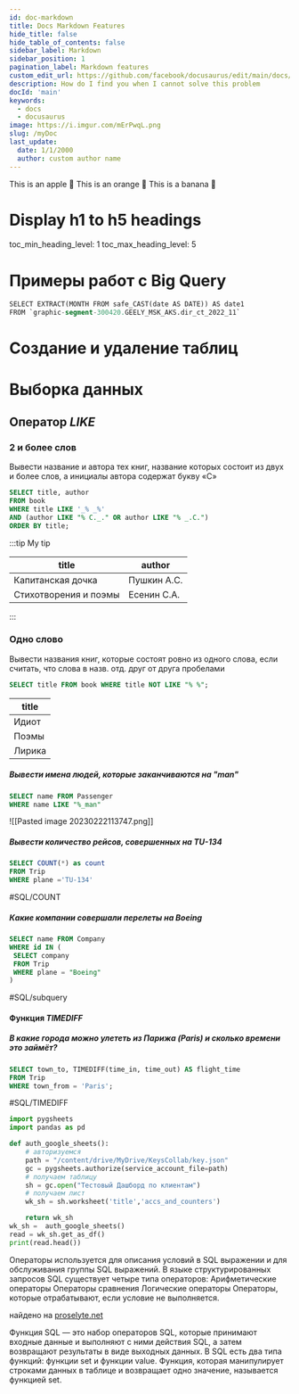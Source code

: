 ```yaml
---
id: doc-markdown
title: Docs Markdown Features
hide_title: false
hide_table_of_contents: false
sidebar_label: Markdown
sidebar_position: 1
pagination_label: Markdown features
custom_edit_url: https://github.com/facebook/docusaurus/edit/main/docs/api-doc-markdown.md
description: How do I find you when I cannot solve this problem
docId: 'main'
keywords:
  - docs
  - docusaurus
image: https://i.imgur.com/mErPwqL.png
slug: /myDoc
last_update:
  date: 1/1/2000
  author: custom author name
---
```


<Tabs>
  <TabItem value="apple" label="Apple" default>
    This is an apple 🍎
  </TabItem>
  <TabItem value="orange" label="Orange">
    This is an orange 🍊
  </TabItem>
  <TabItem value="banana" label="Banana">
    This is a banana 🍌
  </TabItem>
</Tabs>

# Display h1 to h5 headings
toc_min_heading_level: 1
toc_max_heading_level: 5

# Примеры работ с Big Query

```sql title="/src/components/HelloCodeTitle.js"
SELECT EXTRACT(MONTH FROM safe_CAST(date AS DATE)) AS date1
FROM `graphic-segment-300420.GEELY_MSK_AKS.dir_ct_2022_11`
```
# Создание и удаление таблиц
# Выборка данных

## Оператор _LIKE_  
### 2 и более слов
Вывести название и автора тех книг, название которых состоит из двух и более слов, а инициалы автора содержат букву «С»
```sql title="/src/components/HelloCodeTitle.js"
SELECT title, author  
FROM book  
WHERE title LIKE '_% _%'  
AND (author LIKE "% С._." OR author LIKE "% _.С.")  
ORDER BY title;  
```
:::tip My tip

| title                 | author      |
| --------------------- | ----------- |
| Капитанская дочка     | Пушкин А.С. |
| Стихотворения и поэмы | Есенин С.А. |
:::

### Одно слово
Вывести названия книг, которые состоят ровно из одного слова, если считать, что слова в назв. отд. друг от друга пробелами
```sql title="/src/components/HelloCodeTitle.js"
SELECT title FROM book WHERE title NOT LIKE "% %";  
```


| title  |
| ------ |
| Идиот  |
| Поэмы  |
| Лирика |

##### Вывести имена людей, которые заканчиваются на "man"
```SQL  
SELECT name FROM Passenger
WHERE name LIKE "%_man"
```
![[Pasted image 20230222113747.png]]
##### Вывести количество рейсов, совершенных на TU-134
```SQL 
SELECT COUNT(*) as count
FROM Trip
WHERE plane ='TU-134'
```
#SQL/COUNT
##### Какие компании совершали перелеты на Boeing
```SQL 
SELECT name FROM Company
WHERE id IN (
 SELECT company
 FROM Trip
 WHERE plane = "Boeing"
)
```
#SQL/subquery


#### Функция _TIMEDIFF_  
##### В какие города можно улететь из Парижа (Paris) и сколько времени это займёт?
```SQL
SELECT town_to, TIMEDIFF(time_in, time_out) AS flight_time
FROM Trip
WHERE town_from = 'Paris';
```
#SQL/TIMEDIFF 


```python title="Get sheet as df"
import pygsheets
import pandas as pd

def auth_google_sheets():
    # авторизуемся
    path = "/content/drive/MyDrive/KeysCollab/key.json"
    gc = pygsheets.authorize(service_account_file=path)
    # получаем таблицу
    sh = gc.open("Тестовый Дашборд по клиентам")
    # получаем лист
    wk_sh = sh.worksheet('title','accs_and_counters')

    return wk_sh
wk_sh =  auth_google_sheets()
read = wk_sh.get_as_df()
print(read.head())
```



Операторы используется для описания условий в SQL выражении и для обслуживания группы SQL выражений. В языке структурированных запросов SQL существует четыре типа операторов: Арифметические операторы Операторы сравнения Логические операторы Операторы, которые отрабатывают, если условие не выполняется.

найдено на [proselyte.net](https://proselyte.net/tutorials/sql/sql-operators/)

Функция SQL — это набор операторов SQL, которые принимают входные данные и выполняют с ними действия SQL, а затем возвращают результаты в виде выходных данных. В SQL есть два типа функций: функции set и функции value. Функция, которая манипулирует строками данных в таблице и возвращает одно значение, называется функцией set.